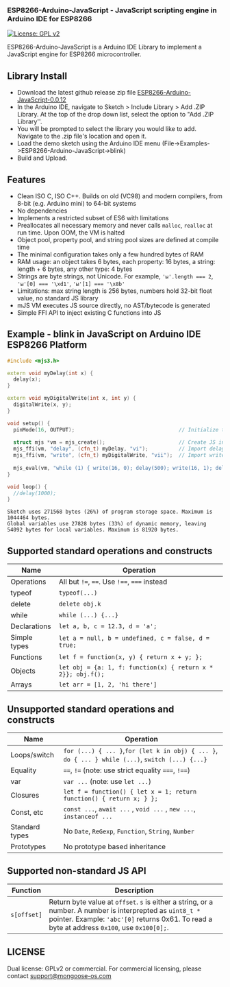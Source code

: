 ### ESP8266-Arduino-JavaScript - JavaScript scripting engine in Arduino IDE for ESP8266

[![License: GPL v2](https://img.shields.io/badge/License-GPL%20v2-blue.svg)](https://www.gnu.org/licenses/old-licenses/gpl-2.0.en.html)

ESP8266-Arduino-JavaScript is a Arduino IDE Library to implement a JavaScript engine for ESP8266 microcontroller.

## Library Install

- Download the latest github release zip file [ESP8266-Arduino-JavaScript-0.0.12](https://github.com/sfranzyshen/ESP8266-Arduino-JavaScript/releases/download/0.0.12/ESP8266-Arduino-JavaScript-0.0.12.zip)
- In the Arduino IDE, navigate to Sketch > Include Library > Add .ZIP Library. At the top of the drop down list, select the option to "Add .ZIP Library''.
- You will be prompted to select the library you would like to add. Navigate to the .zip file's location and open it.
- Load the demo sketch using the Arduino IDE menu (File->Examples->ESP8266-Arduino-JavaScript->blink)
- Build and Upload.

## Features

- Clean ISO C, ISO C++. Builds on old (VC98) and modern compilers, from 8-bit (e.g. Arduino mini) to 64-bit systems
- No dependencies
- Implements a restricted subset of ES6 with limitations
- Preallocates all necessary memory and never calls `malloc`, `realloc`
  at run time. Upon OOM, the VM is halted
- Object pool, property pool, and string pool sizes are defined at compile time
- The minimal configuration takes only a few hundred bytes of RAM
- RAM usage: an object takes 6 bytes, each property: 16 bytes,
  a string: length + 6 bytes, any other type: 4 bytes
- Strings are byte strings, not Unicode.
  For example, `'ы'.length === 2`, `'ы'[0] === '\xd1'`, `'ы'[1] === '\x8b'`
- Limitations: max string length is 256 bytes, numbers hold
  32-bit float value, no standard JS library
- mJS VM executes JS source directly, no AST/bytecode is generated
- Simple FFI API to inject existing C functions into JS

## Example - blink in JavaScript on Arduino IDE ESP8266 Platform

```c++
#include <mjs3.h>                    

extern void myDelay(int x) { 
  delay(x);
}

extern void myDigitalWrite(int x, int y) {
  digitalWrite(x, y);
}

void setup() {
  pinMode(16, OUTPUT);                                  // Initialize the LED_BUILTIN pin as an output
  
  struct mjs *vm = mjs_create();                        // Create JS instance
  mjs_ffi(vm, "delay", (cfn_t) myDelay, "vi");          // Import delay()
  mjs_ffi(vm, "write", (cfn_t) myDigitalWrite, "vii");  // Import write()
  
  mjs_eval(vm, "while (1) { write(16, 0); delay(500); write(16, 1); delay(500); }", -1);
}

void loop() {
  //delay(1000);
}

```

```
Sketch uses 271568 bytes (26%) of program storage space. Maximum is 1044464 bytes.
Global variables use 27828 bytes (33%) of dynamic memory, leaving 54092 bytes for local variables. Maximum is 81920 bytes.
```

## Supported standard operations and constructs

| Name              |  Operation                   |
| ----------------- | ---------------------------- |
| Operations        | All but `!=`, `==`. Use `!==`, `===` instead |
| typeof            | `typeof(...)`                |
| delete            | `delete obj.k`               |
| while  					  | `while (...) {...}`          |
| Declarations      | `let a, b, c = 12.3, d = 'a'; ` |
| Simple types      | `let a = null, b = undefined, c = false, d = true;` |
| Functions         | `let f = function(x, y) { return x + y; }; ` |
| Objects           | `let obj = {a: 1, f: function(x) { return x * 2}}; obj.f();` |
| Arrays            | `let arr = [1, 2, 'hi there']` |


## Unsupported standard operations and constructs

| Name              |  Operation                                |
| ----------------- | ----------------------------------------- |
| Loops/switch      | `for (...) { ... }`,`for (let k in obj) { ... }`, `do { ... } while (...)`, `switch (...) {...}` |
| Equality          | `==`, `!=`  (note: use strict equality `===`, `!==`) |
| var               | `var ...`  (note: use `let ...`) |
| Closures          | `let f = function() { let x = 1; return function() { return x; } };`  |
| Const, etc        | `const ...`, `await ...` , `void ...` , `new ...`, `instanceof ...`  |
| Standard types    | No `Date`, `ReGexp`, `Function`, `String`, `Number` |
| Prototypes        | No prototype based inheritance |

## Supported non-standard JS API

| Function          |  Description                              |
| ----------------- | ----------------------------------------- |
| `s[offset]`       | Return byte value at `offset`. `s` is either a string, or a number. A number is interprepted as `uint8_t *` pointer. Example: `'abc'[0]` returns 0x61. To read a byte at address `0x100`, use `0x100[0];`. | |


## LICENSE

Dual license: GPLv2 or commercial. For commercial
licensing, please contact support@mongoose-os.com
